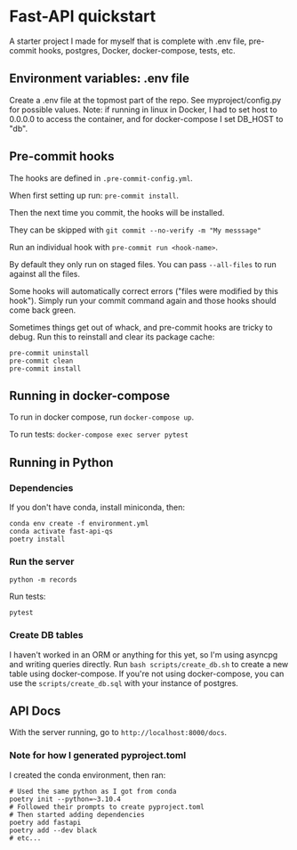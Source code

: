 # Fast-API quickstart

A starter project I made for myself that is complete with .env file, pre-commit hooks,
postgres, Docker, docker-compose, tests, etc.

## Environment variables: .env file

Create a .env file at the topmost part of the repo. See myproject/config.py
for possible values. Note: if running in linux in Docker, I had to set host
to 0.0.0.0 to access the container, and for docker-compose I set DB_HOST to "db".

## Pre-commit hooks

The hooks are defined in `.pre-commit-config.yml`.

When first setting up run: `pre-commit install`.

Then the next time you commit, the hooks will be installed.

They can be skipped with `git commit --no-verify -m "My messsage"`

Run an individual hook with `pre-commit run <hook-name>`.

By default they only run on staged files. You can pass `--all-files` to
run against all the files.

Some hooks will automatically correct errors ("files were modified by this hook").
Simply run your commit command again and those hooks should come back green.

Sometimes things get out of whack, and pre-commit hooks are tricky to debug.
Run this to reinstall and clear its package cache:

```
pre-commit uninstall
pre-commit clean
pre-commit install
```

## Running in docker-compose

To run in docker compose, run `docker-compose up`.

To run tests: `docker-compose exec server pytest`

## Running in Python

### Dependencies
If you don't have conda, install miniconda, then:

```shell
conda env create -f environment.yml
conda activate fast-api-qs
poetry install
```

### Run the server

`python -m records`

Run tests:

`pytest`


### Create DB tables

I haven't worked in an ORM or anything for this yet, so I'm using asyncpg and writing
queries directly. Run `bash scripts/create_db.sh` to create a new table using docker-compose.
If you're not using docker-compose, you can use the `scripts/create_db.sql` with your
instance of postgres.


## API Docs

With the server running, go to `http://localhost:8000/docs`.

### Note for how I generated pyproject.toml

I created the conda environment, then ran:

```shell
# Used the same python as I got from conda
poetry init --python=~3.10.4
# Followed their prompts to create pyproject.toml
# Then started adding dependencies
poetry add fastapi
poetry add --dev black
# etc...
```
